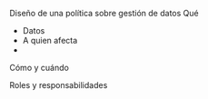Diseño de una política sobre gestión de datos
Qué
- Datos
- A quien afecta
- 
Cómo y cuándo

Roles y responsabilidades

